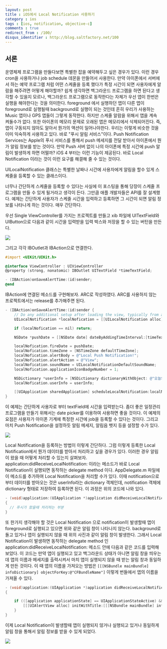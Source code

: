 ```yaml
---
layout: post
title : iOS에서 Local Notification 사용하기
category : ios
tags : [ios, notification, objective-c]
comments : true
redirect_from : /100/
disqus_identifier : http://blog.saltfactory.net/100
---
```


## 서론

운영체제 프로그램을 만들다보면 특별한 잡을 예약해두고 싶은 경우가 있다. 이런 경우 cron을 사용하거나 job schedule 데몬을 만들어서 사용한다. 만약 아이폰에서 서버에서 하는 예약 프로그램 처럼 어떤 스케줄을 등록 했다가 특정 시간이 되면 사용자에게 알람을 해주려면 어떻게 해야할까? 쉽게 생각하면 백그라운드 프로그램을 하면 된다고 생각할 수 있을지 모르나, 백그라운드 프로그램으로 동작한다는 자체가 우선 앱이 한번은 실행을 해야한다는 것을 의미한다. foreground 에서 실행하던 앱이 다른 앱이 foreground로 실행될때 background로 실행이 되는 것인데 흔히 우리가 사용하는 Music 앱이나 GPS 앱들이 그렇게 동작한다. 하지만 스케줄 알람을 위해서 앱을 계속 켜둘수가 없다. 또한 아이폰의 메모리 문제로 오래된 앱은 메모리에서 삭제되어진다. 즉, 앱이 구동되지 않아도 알아서 뭔가의 액션이 일어나야한다. 우리는 이렇게 비슷한 것을 이미 익숙하게 사용하고 있다. 바로 "푸시 알림 서비스"이다. Push Notification Services는 Apple의 푸시 서비스를 통해서 push 메세지를 전달 받아서 아이폰에서 뭔가 알림 정보를 받는 것이다. 만약 Push 서버 없이 나의 아이폰에 특정 시간에 push 알림이 발생하게 하면 어떨까? iOS 4 부터는 이런 기능이 제공된다. 바로 Local Notification 이라는 것이 이런 요구를 해결해 줄 수 있는 것이다.
<!--more-->

UILocalNotification 클래스는 특별한 날짜나 시간에 사용자에게 알림을 할수 있게 스케줄을 등록할 수 있는 클래스이다.

너무나 간단하게 스케줄을 등록할 수 있다는 사실에 이 포스팅을 통해 당장이 스케줄 프로그램을 만들 수 있게 될거라고 생각이 든다. 그만큼 애플 개발자들은 API를 잘 설계했다. 예제는 간단하게 사용자가 스케줄 시간을 입력하고 등록하면 그 시간이 되면 알림 정보를 나타나게 하는 것이다. 매우 간단하다.

우선 Single ViewController를 가지는 프로젝트를 만들고 xib 파일에 UITextField와 UIButton으로 다음과 같이 시간을 입력받을 입력 박스와 저장을 할 수 있는 버턴을 만든다.

![](http://asset.hibrainapps.net/saltfactory/images/c7bf08d9-4735-4f0b-8383-78d0f119e15d)

그리고 각각 IBOutlet과 IBAction으로 연결한다.

```objective-c
#import <UIKit/UIKit.h>

@interface ViewController : UIViewController
@property (strong, nonatomic) IBOutlet UITextField *timeTextField;

- (IBAction)onSaveAlertTime:(id)sender;
@end
```

IBAction에 연결된 메소드를 구현해보자. ARC로 작성하였다. ARC를 사용하지 않는 프로젝트에서는 release를 추가해주면 된다.

```objective-c
- (IBAction)onSaveAlertTime:(id)sender {
    // Do any additional setup after loading the view, typically from a nib.
    UILocalNotification *localNofication = [[UILocalNotification alloc] init];

    if (localNofication == nil) return;

    NSDate *pushDate = [[NSDate date] dateByAddingTimeInterval:[timeTextField.text intValue]];

    localNofication.fireDate = pushDate;
    localNofication.timeZone = [NSTimeZone defaultTimeZone];
    localNofication.alertBody = @"Local Push Notification!";
    localNofication.alertAction = @"View";
    localNofication.soundName = UILocalNotificationDefaultSoundName;
    localNofication.applicationIconBadgeNumber = 1;

    NSDictionary *userInfo = [NSDictionary dictionaryWithObject: @"오늘의 일정은 로컬푸시를 테스트하는 것 입니다" forKey:@"message"];
    localNofication.userInfo = userInfo;

    [[UIApplication sharedApplication] scheduleLocalNotification:localNofication];
}
```

이 예제는 간단하게 사용자로 부터 textField에 시간을 입력받는다. 좀더 좋은 일정관리 프로그램을 만들기 위해서는 date picker를 이용하여 사용하면 좋을 것이다. 이 예제의 요점은 사용자가 아이폰 기계에 특정한 시간에 job을 등록할 수 있다는 것이다. 그리고 마치 Push Notification을 설정하듯 알림 메세지, 알림음 뱃지 등을 설정할 수가 있다.

![](http://asset.hibrainapps.net/saltfactory/images/83d7601f-f01d-467c-b773-32e81ad2ba61)

Local Notification을 등록하는 방법이 이렇게 간단하다. 그럼 이렇게 등록한 Local Notification에서 뭔가 데이터를 받아서 처리하고 싶을 경우가 있다. 이러한 경우 알림이 왔을 때 어떻게 처리할 수 있는지 살펴보자. application:didReceiveLocalNotification: 이라는 메소드가 바로 Local Notification이 실행되면 동작하는 delegate method 이다. AppDelegate.m 파일에 이 메소드를 추가하여 Local Notification을 처리할 수가 있다. 이때 notification으로 부터 데이터를 받아오는 것은 userInfo라는 dictionary 객체인데, notification 객체에 dictionary 형태로 저장하여 등록하면 된다. 이 과정은 위의 코드에 나와 있다.

```objective-c
- (void)application:(UIApplication *)application didReceiveLocalNotification:(UILocalNotification *)notification
{
  // 푸시가 왔을때 처리하는 부분
}
```

또 한가지 생각해야 할 것은 Local Notification 으로 notification이 발생할때 앱이 foreground로 실행되고 있으면 위와 같은 알림 창이 나타나지 않는다. background로 돌고 있거나 앱이 실행되지 않을 때 위의 사진과 같이 알림 창이 발생한다. 그래서 Local Notification이 발생하면 동작하는 delegate method 인 application:didReceiveLocalNotification: 메소드 안에 다음과 같은 코드를 입력해 보았다. 이 코드는 만약 앱이 실행되고 있고 백그라운드 상태가 아니면 알림 창을 띄우는데 앱의 이름과 메세지를 출력시켜서 마치 앱이 실행되지 않을 때 받는 알림 창과 동일하게 만든 것이다. 이 때 앱의 이름을 가져오는 방법은 `[[[NSBundle mainBundle] infoDictionary] objectForKey:@"CFBundleName"]` 이렇게 번들에서 앱의 이름을 가져올 수 있다.

```objective-c
- (void)application:(UIApplication *)application didReceiveLocalNotification:(UILocalNotification *)notification
{

    if (([application applicationState] == UIApplicationStateActive) && ([application applicationState] != UIApplicationStateBackground)) {
        [[[UIAlertView alloc] initWithTitle:[[[NSBundle mainBundle] infoDictionary] objectForKey:@"CFBundleName"] message:[notification alertBody] delegate:self cancelButtonTitle:@"Close" otherButtonTitles:[notification alertAction], nil] show];
    }
}
```
이제 Local Notification이 발생할때 앱이 실행되지 않거나 실행되고 있거나 동일하게 알림 창을 통해서 알림 정보를 받을 수 있게 되었다.

![](http://asset.hibrainapps.net/saltfactory/images/fa8ea50f-b7e4-4d22-877c-510bb51de468)

